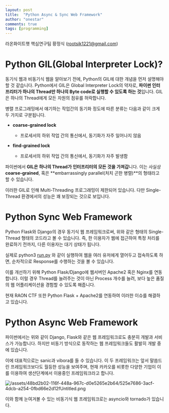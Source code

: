 ```yaml
---
layout: post
title:  "Python Async & Sync Web Framework"
author: "onestar"
comments: true
tags: [programming]
---
```


라온화이트햇 핵심연구팀 황정식 ([rootsik1221@gmail.com](mailto:rootsik1221@gmail.com))

# **Python GIL(Global Interpreter Lock)?**

 동기식 웹과 비동기식 웹을 알아보기 전에, Python의 GIL에 대한 개념을 먼저 설명해야 할 것 같습니다. Python에서 GIL은 Global Interpreter Lock의 약자로, **파이썬 인터프리터가 하나의 Thread만 하나의 Byte code로 실행할 수 있도록 하는 것**입니다. GIL은 하나의 Thread에게 모든 자원의 점유를 허락합니다. 

병렬 프로그래밍에서 얘기하는 작업간의 동기화 정도에 따른 분류는 다음과 같이 크게 두 가지로 구분됩니다.

- **coarse-grained lock**
    - 프로세서의 하위 작업 간의 통신에서, 동기화가 자주 일어나지 않음

- **find-grained lock**
    - 프로세서의 하위 작업 간의 통신에서, 동기화가 자주 발생함

파이썬에서 **GIL은 하나의 Thread가 인터프리터의 모든 것을 가져갑**니다. 이는 사실상 **coarse-grained**, 혹은 **embarrassingly parallel(처치 곤한 병렬)**의 형태라고 할 수 있습니다.

이러한 GIL로 인해 Multi-Threading 프로그래밍이 제한되어 있습니다. 다만 Single-Thread 환경에서의 성능은 꽤 보장되는 것으로 보입니다.

# Python Sync Web Framework

Python Flask와 Django의 경우 동기식 웹 프레임워크로써, 위와 같은 형태의 Single-Thread 형태의 코드라고 볼 수 있습니다. 즉, 한 이용자가 웹에 접근하여 특정 처리를 완료하기 전까지, 다른 이용자는 대기 상태가 됩니다.

실제로 python3 [run.py](http://run.py) 와 같이 실행하여 웹을 여러 유저에게 열어두고 접속하도록 하면, 순차적으로 Response를 수행하는 것을 볼 수 있습니다.

이를 개선하기 위해 Python Flask/Django에 웹서버인 Apache2 혹은 Nginx를 연동합니다. 이럴 경우 Thread를 늘려주는 것이 아닌 Process 개수를 늘려, 보다 높은 품질의 웹 어플리케이션을 경험할 수 있도록 해줍니다.

현재 RAON CTF 또한 Python Flask + Apache2를 연동하여 이러한 이슈를 해결하고 있습니다.

# Python Async Web Framework

파이썬에서는 위와 같이 Django, Flask와 같은 웹 프레임워크로도 충분히 개발과 서비스가 가능합니다. 하지만 비동기 방식으로 동작하는 웹 프레임워크들도 활발히 개발 중에 있습니다.

이에 대표적으로는 sanic과 vibora를 들 수 있습니다. 이 두 프레임워크는 앞서 말씀드린 프레임워크보다도 월등한 성능을 보여주며, 현재 카카오를 비롯한 다양한 기업이 이를 이용하여 생산단계에서 이용중인 프레임워크라고 합니다.

![/assets/48bd2b02-116f-448a-967c-d0e5265e2b64/525e7686-3acf-4dcb-a254-0fbd66e2d12fUntitled.png](/assets/48bd2b02-116f-448a-967c-d0e5265e2b64/525e7686-3acf-4dcb-a254-0fbd66e2d12fUntitled.png)

이와 함께 눈여겨볼 수 있는 비동기식 웹 프레임워크로는 asyncio와 tornado가 있습니다.
